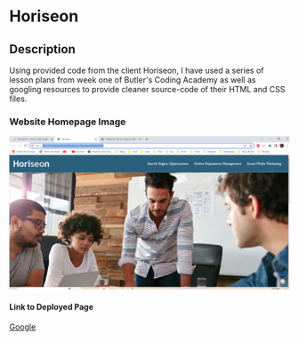 # Horiseon

## Description

Using provided code from the client Horiseon, I have used a series of lesson plans from week one of Butler's Coding Academy as well as googling resources to provide cleaner source-code of their HTML and CSS files.

### Website Homepage Image

![Horiseon Webpage](./images/HoriseonWebpage.png)

#### Link to Deployed Page

[Google](https://www.google.com)